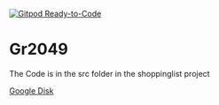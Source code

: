 [![Gitpod Ready-to-Code](https://img.shields.io/badge/Gitpod-Ready--to--Code-purple?logo=gitpod)](https://gitpod.idi.ntnu.no/#https://gitlab.stud.idi.ntnu.no/it1901/groups-2020/gr2049/gr2049.git)

# Gr2049

The Code is in the src folder in the shoppinglist project

[Google Disk](https://drive.google.com/drive/folders/10KHM6JSvfrWcrQkHPEovQ5cBZe_7T9WN?usp=sharing) 



